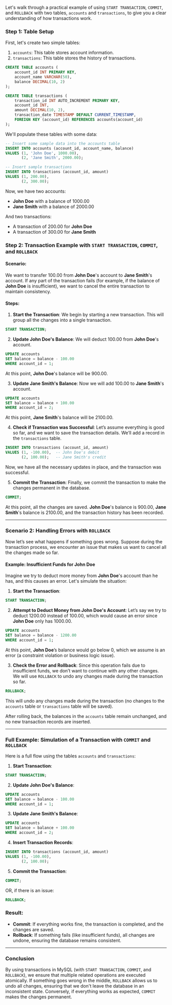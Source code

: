 Let's walk through a practical example of using `START TRANSACTION`, `COMMIT`, and `ROLLBACK` with two tables, `accounts` and `transactions`, to give you a clear understanding of how transactions work.

### Step 1: Table Setup

First, let's create two simple tables:

1. `accounts`: This table stores account information.
2. `transactions`: This table stores the history of transactions.

```sql
CREATE TABLE accounts (
    account_id INT PRIMARY KEY,
    account_name VARCHAR(50),
    balance DECIMAL(10, 2)
);

CREATE TABLE transactions (
    transaction_id INT AUTO_INCREMENT PRIMARY KEY,
    account_id INT,
    amount DECIMAL(10, 2),
    transaction_date TIMESTAMP DEFAULT CURRENT_TIMESTAMP,
    FOREIGN KEY (account_id) REFERENCES accounts(account_id)
);
```

We'll populate these tables with some data:

```sql
-- Insert some sample data into the accounts table
INSERT INTO accounts (account_id, account_name, balance)
VALUES (1, 'John Doe', 1000.00),
       (2, 'Jane Smith', 2000.00);

-- Insert sample transactions
INSERT INTO transactions (account_id, amount)
VALUES (1, 200.00),
       (2, 300.00);
```

Now, we have two accounts:
- **John Doe** with a balance of 1000.00
- **Jane Smith** with a balance of 2000.00

And two transactions:
- A transaction of 200.00 for **John Doe**
- A transaction of 300.00 for **Jane Smith**

### Step 2: Transaction Example with `START TRANSACTION`, `COMMIT`, and `ROLLBACK`

#### Scenario:
We want to transfer 100.00 from **John Doe**'s account to **Jane Smith**'s account. If any part of the transaction fails (for example, if the balance of **John Doe** is insufficient), we want to cancel the entire transaction to maintain consistency.

#### Steps:

1. **Start the Transaction**:
We begin by starting a new transaction. This will group all the changes into a single transaction.

```sql
START TRANSACTION;
```

2. **Update John Doe's Balance**:
We will deduct 100.00 from **John Doe**'s account.

```sql
UPDATE accounts 
SET balance = balance - 100.00 
WHERE account_id = 1;
```

At this point, **John Doe**'s balance will be 900.00.

3. **Update Jane Smith's Balance**:
Now we will add 100.00 to **Jane Smith**'s account.

```sql
UPDATE accounts 
SET balance = balance + 100.00 
WHERE account_id = 2;
```

At this point, **Jane Smith**'s balance will be 2100.00.

4. **Check if Transaction was Successful**:
Let’s assume everything is good so far, and we want to save the transaction details. We’ll add a record in the `transactions` table.

```sql
INSERT INTO transactions (account_id, amount)
VALUES (1, -100.00),  -- John Doe's debit
       (2, 100.00);   -- Jane Smith's credit
```

Now, we have all the necessary updates in place, and the transaction was successful. 

5. **Commit the Transaction**:
Finally, we commit the transaction to make the changes permanent in the database.

```sql
COMMIT;
```

At this point, all the changes are saved. **John Doe**'s balance is 900.00, **Jane Smith**'s balance is 2100.00, and the transaction history has been recorded.

---

### Scenario 2: Handling Errors with `ROLLBACK`

Now let’s see what happens if something goes wrong. Suppose during the transaction process, we encounter an issue that makes us want to cancel all the changes made so far.

#### Example: Insufficient Funds for John Doe
Imagine we try to deduct more money from **John Doe**'s account than he has, and this causes an error. Let's simulate the situation:

1. **Start the Transaction**:
```sql
START TRANSACTION;
```

2. **Attempt to Deduct Money from John Doe's Account**:
Let’s say we try to deduct 1200.00 instead of 100.00, which would cause an error since **John Doe** only has 1000.00.

```sql
UPDATE accounts 
SET balance = balance - 1200.00 
WHERE account_id = 1;
```

At this point, **John Doe**’s balance would go below 0, which we assume is an error (a constraint violation or business logic issue).

3. **Check the Error and Rollback**:
Since this operation fails due to insufficient funds, we don’t want to continue with any other changes. We will use `ROLLBACK` to undo any changes made during the transaction so far.

```sql
ROLLBACK;
```

This will undo any changes made during the transaction (no changes to the `accounts` table or `transactions` table will be saved).

After rolling back, the balances in the `accounts` table remain unchanged, and no new transaction records are inserted.

---

### Full Example: Simulation of a Transaction with `COMMIT` and `ROLLBACK`

Here is a full flow using the tables `accounts` and `transactions`:

1. **Start Transaction**:
```sql
START TRANSACTION;
```

2. **Update John Doe's Balance**:
```sql
UPDATE accounts 
SET balance = balance - 100.00 
WHERE account_id = 1;
```

3. **Update Jane Smith's Balance**:
```sql
UPDATE accounts 
SET balance = balance + 100.00 
WHERE account_id = 2;
```

4. **Insert Transaction Records**:
```sql
INSERT INTO transactions (account_id, amount)
VALUES (1, -100.00),
       (2, 100.00);
```

5. **Commit the Transaction**:
```sql
COMMIT;
```

OR, if there is an issue:
```sql
ROLLBACK;
```

### Result:

- **Commit**: If everything works fine, the transaction is completed, and the changes are saved.
- **Rollback**: If something fails (like insufficient funds), all changes are undone, ensuring the database remains consistent.

---

### Conclusion

By using transactions in MySQL (with `START TRANSACTION`, `COMMIT`, and `ROLLBACK`), we ensure that multiple related operations are executed atomically. If something goes wrong in the middle, `ROLLBACK` allows us to undo all changes, ensuring that we don't leave the database in an inconsistent state. Conversely, if everything works as expected, `COMMIT` makes the changes permanent.
